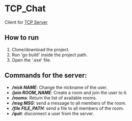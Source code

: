 # TCP_Chat
Client for [TCP Server](https://github.com/Hectorleo18/TCP_Server)

## How to run
1. Clone/download the project.
2. Run 'go build' inside the project path.
3. Open the '.exe' file.

## Commands for the server:
- ***/nick NAME***: Change the nickname of the user.
- ***/join ROOM_NAME***: Create a room and join the user to it.
- ***/rooms***: Return the list of available rooms.
- ***/msg MSG***: send a message to all members of the room.
- ***/file FILE_PATH***: send a file to all members of the room.
- ***/quit***: disconnect a user from the server.